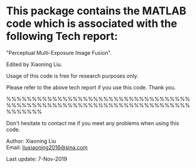 # This package contains the MATLAB code which is associated with the following Tech report:

"Perceptual Multi-Exposure Image Fusion". 

Edited by Xiaoning Liu.   

Usage of this code is free for research purposes only. 

Please refer to the above tech report if you use this code. Thank you.

%%%%%%%%%%%%%%%%%%%%%%%%%%%%%%%%%%%%%%%%%%%%%%%%%%%%%%%%%%%%%%%%%%%%%%%%%%%%%%%

Don't hesitate to contact me if you meet any problems when using this code.

Author: Xiaoning Liu                                                            
Email: liuxiaoning2016@sina.com

Last update: 7-Nov-2019
